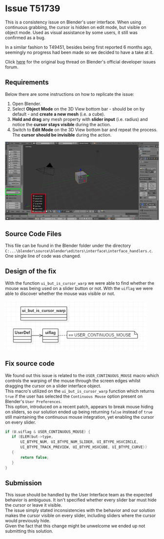 # Issue T51739
This is a consistency issue on Blender's user interface. When using continuous grabbing, the cursor is hidden on edit mode, but visible on object mode. Used as visual assistance by some users, it still was confirmed as a bug.

In a similar fashion to T49451, besides being first reported 6 months ago, seemingly no progress had been made so we decided to have a take at it.

Click [here](https://developer.blender.org/T49451) for the original bug thread on Blender's official developer issues forum.

## Requirements
Below there are some instructions on how to replicate the issue:
1. Open Blender.
2. Select **Object Mode** on the 3D View bottom bar - should be on by default - and **create a new mesh** (i.e. a cube).
3. **Hold and drag** any mesh property with **slider input** (i.e. radius) and notice the **cursor stays visible** during the action.
4. Switch to **Edit Mode** on the 3D View bottom bar and repeat the process. The **cursor should be invisible** during the action.

![issue_2](https://github.com/DiogoDores/FEUP-ESOF/blob/master/Third%20project/issue2.png "Issue #2 Instructions")

## Source Code Files
This file can be found in the Blender folder under the directory `C:...\blender\source\blender\editors\interface\interface_handlers.c`. One single line of code was changed.

## Design of the fix
With the function ```ui_but_is_cursor_warp``` we were able to find whether the mouse was being used on a slider button or not. With the ```uiflag``` we were able to discover whether the mouse was visible or not.

![uml_2](https://github.com/DiogoDores/FEUP-ESOF/blob/master/Third%20project/uml_issue_2.png "UML")

## Fix source code
We found out this issue is related to the `USER_CONTINUOUS_MOUSE` macro which controls the warping of the mouse through the screen edges whilst dragging the cursor on a slider interface object.  
This macro's utilized on the `ui_but_is_cursor_warp` function which returns `true` if the user has selected the `Continuous Mouse` option present on Blender's `User Preferences`.  
This option, introduced on a recent patch, appears to break mouse hiding on sliders, so our solution ended up being returning `false` instead of `true` still maintaining the continuous mouse integration, yet enabling the cursor on every slider.

```cpp
if (U.uiflag & USER_CONTINUOUS_MOUSE) {
   if (ELEM(but->type,
       UI_BTYPE_NUM, UI_BTYPE_NUM_SLIDER, UI_BTYPE_HSVCIRCLE,
       UI_BTYPE_TRACK_PREVIEW, UI_BTYPE_HSVCUBE, UI_BTYPE_CURVE))
   {
       return false;
   }
}
``` 

## Submission
This issue should be handled by the User Interface team as the expected behavior is ambiguous. It isn't specified whether every slider bar must hide the cursor or leave it visible.  
The issue simply stated inconsistencies with the behavior and our solution makes the cursor visible on every slider, including sliders where the cursor would previously hide.  
Given the fact that this change might be unwelcome we ended up not submitting this solution.
